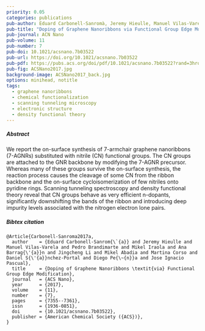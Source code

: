 ```yaml
---
priority: 0.05
categories: publications
pub-author: Eduard Carbonell-Sanromà, Jeremy Hieulle, Manuel Vilas-Varela, Pedro Brandimarte, Mikel Iraola, Ana Barragán, Jingcheng Li, Mikel Abadia, Martina Corso, Daniel Sánchez-Portal, Diego Peña, and Jose Ignacio Pascual
pub-title: "Doping of Graphene Nanoribbons via Functional Group Edge Modification"
pub-journal: ACN Nano
pub-volume: 11
pub-number: 7
pub-doi: 10.1021/acsnano.7b03522
pub-url: https://doi.org/10.1021/acsnano.7b03522
pub-pdf: https://pubs.acs.org/doi/pdf/10.1021/acsnano.7b03522?rand=3hrqqufq
pub-fig: ACSNano2017.jpg
background-image: ACSNano2017_back.jpg
options: minihead, notitle
tags:
  - graphene nanoribbons
  - chemical functionalization
  - scanning tunneling microscopy
  - electronic structure
  - density functional theory
---
```


##### Abstract

We report the on-surface synthesis of 7-armchair graphene nanoribbons (7-AGNRs) substituted with nitrile (CN) functional groups.
The CN groups are attached to the GNR backbone by modifying the 7-AGNR precursor.
Whereas many of these groups survive the on-surface synthesis, the reaction process causes the cleavage of some CN from the ribbon backbone and the on-surface cycloisomerization of few nitriles onto pyridine rings.
Scanning tunneling spectroscopy and density functional theory reveal that CN groups behave as very efficient n-dopants, significantly downshifting the bands of the ribbon and introducing deep impurity levels associated with the nitrogen electron lone pairs.

##### Bibtex citation

```
@Article{Carbonell-Sanroma2017a,
  author    = {Eduard Carbonell-Sanrom{\`{a}} and Jeremy Hieulle and Manuel Vilas-Varela and Pedro Brandimarte and Mikel Iraola and Ana Barrag{\'{a}}n and Jingcheng Li and Mikel Abadia and Martina Corso and Daniel S{\'{a}}nchez-Portal and Diego Pe{\~{n}}a and Jose Ignacio Pascual},
  title     = {Doping of Graphene Nanoribbons \textit{via} Functional Group Edge Modification},
  journal   = {ACS Nano},
  year      = {2017},
  volume    = {11},
  number    = {7},
  pages     = {7355--7361},
  issn      = {1936-0851},
  doi       = {10.1021/acsnano.7b03522},
  publisher = {American Chemical Society ({ACS})},
}
```
